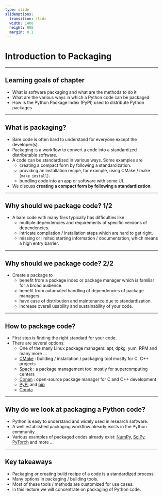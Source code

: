 ```yaml
---
type: slide
slideOptions:
  transition: slide
  width: 1400
  height: 900
  margin: 0.1
---
```


<style>
  .reveal strong {
    font-weight: bold;
    color: orange;
  }
  .reveal p {
    text-align: left;
  }
  .reveal section h1 {
    color: orange;
  }
  .reveal section h2 {
    color: orange;
  }
</style>

# Introduction to Packaging

---

## Learning goals of chapter

- What is software packaging and what are the methods to do it
- What are the various ways in which a Python code can be packaged
- How is the Python Package Index (PyPI) used to distribute Python packages

---

## What is packaging?

- Bare code is often hard to understand for everyone except the developer(s).
- Packaging is a workflow to convert a code into a standardized distributable software.
- A code can be standardized in various ways. Some examples are
    - creating a compact form by following a standardization.
    - providing an installation recipe, for example, using CMake / make (`make install`).
    - bundling code into an app or software with some UI.
- We discuss **creating a compact form by following a standardization**.

---

## Why should we package code? 1/2

- A bare code with many files typically has difficulties like
    - multiple dependencies and requirements of specific versions of dependencies.
    - intricate compilation / installation steps which are hard to get right.
    - missing or limited starting information / documentation, which means a high entry barrier.

---

## Why should we package code? 2/2

- Create a package to
    - benefit from a package index or package manager which is familiar for a broad audience.
    - benefit from automated handling of dependencies of package managers.
    - have ease of distribution and maintenance due to standardization.
    - increase overall usability and sustainability of your code.

---

## How to package code?

- First step is finding the right standard for your code.
- There are several options:
    - One of the many Linux package managers: apt, dpkg, yum, RPM and many more ...
    - [CMake](https://cmake.org/) <span>: building / installation / packaging tool mostly for C, C++ projects<!-- .element: class="fragment" data-fragment-index="1" --></span>
    - [Spack](https://spack.io/) <span>: a package management tool mostly for supercomputing centers<!-- .element: class="fragment" data-fragment-index="1" --></span>
    - [Conan](https://conan.io/) <span>: open-source package manager for C and C++ development<!-- .element: class="fragment" data-fragment-index="1" --></span>
    - [PyPI](https://pypi.org/) and [pip](https://pypi.org/project/pip/)
    - [Conda](https://docs.conda.io/en/latest/)

---

## Why do we look at packaging a Python code?

- Python is easy to understand and widely used in research software.
- A well established packaging workflow already exists in the Python community.
- Various examples of packaged codes already exist: [NumPy](https://pypi.org/project/numpy/), [SciPy](https://pypi.org/project/scipy/), [PyTorch](https://pypi.org/project/torch/) and more ...

---

## Key takeaways

- Packaging or creating build recipe of a code is a standardized process.
- Many options in packaging / building tools.
- Most of these tools / methods are customized for use cases.
- In this lecture we will concentrate on packaging of Python code.
